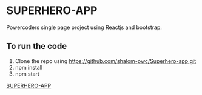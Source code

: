 # SUPERHERO-APP

Powercoders single page project using Reactjs and bootstrap.

## To run the code 

1. Clone the repo using https://github.com/shalom-pwc/Superhero-app.git
2. npm install
3. npm start
   
[SUPERHERO-APP](https://superhero.netlify.app)